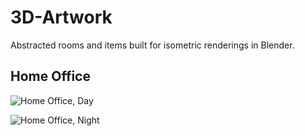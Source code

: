 # 3D-Artwork
Abstracted rooms and items built for isometric renderings in Blender.

## Home Office

![Home Office, Day](/Room-HomeOffice-200427-Day.png)

![Home Office, Night](/Room-HomeOffice-200427-Night.png)
